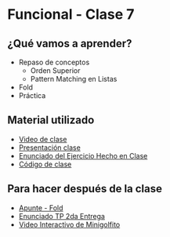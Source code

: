 # Funcional - Clase 7

## ¿Qué vamos a aprender?

* Repaso de conceptos
  * Orden Superior
  * Pattern Matching en Listas
* Fold
* Práctica

## Material utilizado

* [Video de clase](https://youtu.be/iwug4YYcfxQ)
* [Presentación clase](https://docs.google.com/presentation/d/1LtMIq1Vt6FzXq42CMd3VT-bZiL7kOxGTsYbEvFJwojs/)
* [Enunciado del Ejercicio Hecho en Clase](https://docs.google.com/document/d/1LeWBI6pg_7uNFN_yzS2DVuVHvD0M6PTlG1yK0lCvQVE/edit)
* [Código de clase](https://github.com/pdep-st/seguimiento/blob/main/seguimiento/2024/funcional/practica/clase7.hs)

## Para hacer después de la clase

* [Apunte - Fold](https://docs.google.com/document/d/1jSrU7lVMan4nbHBETGqvO5VpqJI0KXVWtH7fqnVASPU)
* [Enunciado TP 2da Entrega](https://docs.google.com/document/d/15TzrpLdqRv-CE7XBROYQCM7h1cw0M0EXlJBsVlo-wZY)
* [Video Interactivo de Minigolfito](https://www.youtube.com/watch?v=NEhCiL7JTo8&ab_channel=ParadigmasdeProgramaci%C3%B3n-Mi%C3%A9rcolesTarde)